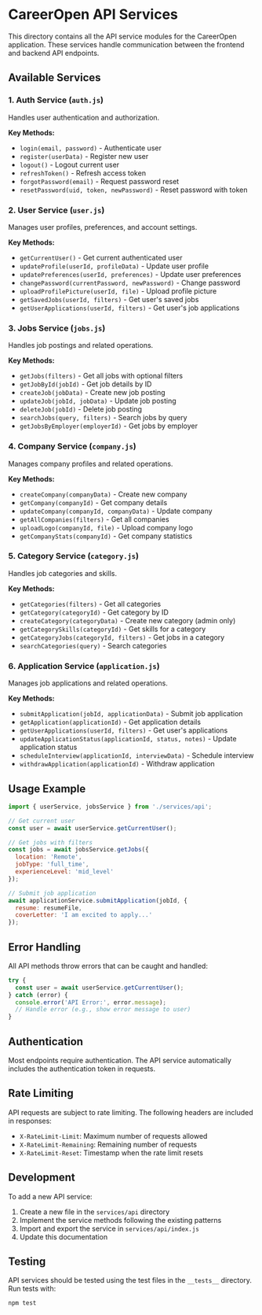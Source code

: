 # CareerOpen API Services

This directory contains all the API service modules for the CareerOpen application. These services handle communication between the frontend and backend API endpoints.

## Available Services

### 1. Auth Service (`auth.js`)
Handles user authentication and authorization.

**Key Methods:**
- `login(email, password)` - Authenticate user
- `register(userData)` - Register new user
- `logout()` - Logout current user
- `refreshToken()` - Refresh access token
- `forgotPassword(email)` - Request password reset
- `resetPassword(uid, token, newPassword)` - Reset password with token

### 2. User Service (`user.js`)
Manages user profiles, preferences, and account settings.

**Key Methods:**
- `getCurrentUser()` - Get current authenticated user
- `updateProfile(userId, profileData)` - Update user profile
- `updatePreferences(userId, preferences)` - Update user preferences
- `changePassword(currentPassword, newPassword)` - Change password
- `uploadProfilePicture(userId, file)` - Upload profile picture
- `getSavedJobs(userId, filters)` - Get user's saved jobs
- `getUserApplications(userId, filters)` - Get user's job applications

### 3. Jobs Service (`jobs.js`)
Handles job postings and related operations.

**Key Methods:**
- `getJobs(filters)` - Get all jobs with optional filters
- `getJobById(jobId)` - Get job details by ID
- `createJob(jobData)` - Create new job posting
- `updateJob(jobId, jobData)` - Update job posting
- `deleteJob(jobId)` - Delete job posting
- `searchJobs(query, filters)` - Search jobs by query
- `getJobsByEmployer(employerId)` - Get jobs by employer

### 4. Company Service (`company.js`)
Manages company profiles and related operations.

**Key Methods:**
- `createCompany(companyData)` - Create new company
- `getCompany(companyId)` - Get company details
- `updateCompany(companyId, companyData)` - Update company
- `getAllCompanies(filters)` - Get all companies
- `uploadLogo(companyId, file)` - Upload company logo
- `getCompanyStats(companyId)` - Get company statistics

### 5. Category Service (`category.js`)
Handles job categories and skills.

**Key Methods:**
- `getCategories(filters)` - Get all categories
- `getCategory(categoryId)` - Get category by ID
- `createCategory(categoryData)` - Create new category (admin only)
- `getCategorySkills(categoryId)` - Get skills for a category
- `getCategoryJobs(categoryId, filters)` - Get jobs in a category
- `searchCategories(query)` - Search categories

### 6. Application Service (`application.js`)
Manages job applications and related operations.

**Key Methods:**
- `submitApplication(jobId, applicationData)` - Submit job application
- `getApplication(applicationId)` - Get application details
- `getUserApplications(userId, filters)` - Get user's applications
- `updateApplicationStatus(applicationId, status, notes)` - Update application status
- `scheduleInterview(applicationId, interviewData)` - Schedule interview
- `withdrawApplication(applicationId)` - Withdraw application

## Usage Example

```javascript
import { userService, jobsService } from './services/api';

// Get current user
const user = await userService.getCurrentUser();

// Get jobs with filters
const jobs = await jobsService.getJobs({
  location: 'Remote',
  jobType: 'full_time',
  experienceLevel: 'mid_level'
});

// Submit job application
await applicationService.submitApplication(jobId, {
  resume: resumeFile,
  coverLetter: 'I am excited to apply...'
});
```

## Error Handling

All API methods throw errors that can be caught and handled:

```javascript
try {
  const user = await userService.getCurrentUser();
} catch (error) {
  console.error('API Error:', error.message);
  // Handle error (e.g., show error message to user)
}
```

## Authentication

Most endpoints require authentication. The API service automatically includes the authentication token in requests.

## Rate Limiting

API requests are subject to rate limiting. The following headers are included in responses:

- `X-RateLimit-Limit`: Maximum number of requests allowed
- `X-RateLimit-Remaining`: Remaining number of requests
- `X-RateLimit-Reset`: Timestamp when the rate limit resets

## Development

To add a new API service:

1. Create a new file in the `services/api` directory
2. Implement the service methods following the existing patterns
3. Import and export the service in `services/api/index.js`
4. Update this documentation

## Testing

API services should be tested using the test files in the `__tests__` directory. Run tests with:

```bash
npm test
```

